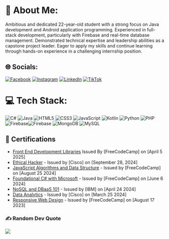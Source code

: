 # 💫 About Me:
Ambitious and dedicated 22-year-old student with a strong focus on Java development and Android application programming. Experienced in full-stack development, particularly with Firebase and real-time database management. Demonstrated technical expertise and leadership abilities as a capstone project leader. Eager to apply my skills and continue learning through hands-on experience in a challenging internship position.


## 🌐 Socials:
[![Facebook](https://img.shields.io/badge/Facebook-%231877F2.svg?logo=Facebook&logoColor=white)](https://facebook.com/https://www.facebook.com/hoyjaren) [![Instagram](https://img.shields.io/badge/Instagram-%23E4405F.svg?logo=Instagram&logoColor=white)](https://instagram.com/https://www.instagram.com/hoyjaren/) [![LinkedIn](https://img.shields.io/badge/LinkedIn-%230077B5.svg?logo=linkedin&logoColor=white)](https://linkedin.com/in/https://www.linkedin.com/in/tabutabo-jaren19/) [![TikTok](https://img.shields.io/badge/TikTok-%23000000.svg?logo=TikTok&logoColor=white)](https://tiktok.com/@https://www.tiktok.com/@hoyjaren) 

# 💻 Tech Stack:
![C#](https://img.shields.io/badge/c%23-%23239120.svg?style=for-the-badge&logo=csharp&logoColor=white) ![Java](https://img.shields.io/badge/java-%23ED8B00.svg?style=for-the-badge&logo=openjdk&logoColor=white) ![HTML5](https://img.shields.io/badge/html5-%23E34F26.svg?style=for-the-badge&logo=html5&logoColor=white) ![CSS3](https://img.shields.io/badge/css3-%231572B6.svg?style=for-the-badge&logo=css3&logoColor=white) ![JavaScript](https://img.shields.io/badge/javascript-%23323330.svg?style=for-the-badge&logo=javascript&logoColor=%23F7DF1E) ![Kotlin](https://img.shields.io/badge/kotlin-%237F52FF.svg?style=for-the-badge&logo=kotlin&logoColor=white) ![Python](https://img.shields.io/badge/python-3670A0?style=for-the-badge&logo=python&logoColor=ffdd54) ![PHP](https://img.shields.io/badge/php-%23777BB4.svg?style=for-the-badge&logo=php&logoColor=white) ![Firebase](https://img.shields.io/badge/firebase-%23039BE5.svg?style=for-the-badge&logo=firebase)![Firebase](https://img.shields.io/badge/firebase-a08021?style=for-the-badge&logo=firebase&logoColor=ffcd34) ![MongoDB](https://img.shields.io/badge/MongoDB-%234ea94b.svg?style=for-the-badge&logo=mongodb&logoColor=white) ![MySQL](https://img.shields.io/badge/mysql-4479A1.svg?style=for-the-badge&logo=mysql&logoColor=white)

## 📜 Certifications
- [Front End Development Libraries](https://www.freecodecamp.org/certification/JarenTabutabo/front-end-development-libraries) Issued By [FreeCodeCamp] on [April 5 2025]
- [Ethical Hacker](https://www.credly.com/badges/1079a513-113d-4dbf-a599-2cc2a9ead73e) - Issued by [Cisco] on [September 28, 2024]
- [JavaScript Algorithms and Data Structure](https://www.freecodecamp.org/certification/JarenTabutabo/javascript-algorithms-and-data-structures-v8) - Issued by [FreeCodeCamp] on [August 25 2024]
- [Foundational C# with Microsoft](https://www.freecodecamp.org/certification/JarenTabutabo/foundational-c-sharp-with-microsoft) - Issued by [FreeCodeCamp] on [June 6 2024]
- [NoSQL and DBaaS 101](https://courses.cognitiveclass.ai/certificates/d9c3febf2ec84263b8f8d3c530d995f3) - Issued by [IBM] on [April 24 2024]
- [Data Analytics](https://www.credly.com/badges/f041675d-d2b4-4884-b934-e324cdc1a39a/linked_in_profile) - Issued by [Cisco] on [March 25 2024]
- [Responsive Web Design](https://www.freecodecamp.org/certification/JarenTabutabo/responsive-web-design) - Issued by [FreeCodeCamp] on [August 17 2023]

### ✍️ Random Dev Quote
![](https://quotes-github-readme.vercel.app/api?type=horizontal&theme=tokyonight)

<!-- Proudly created with GPRM ( https://gprm.itsvg.in ) -->
